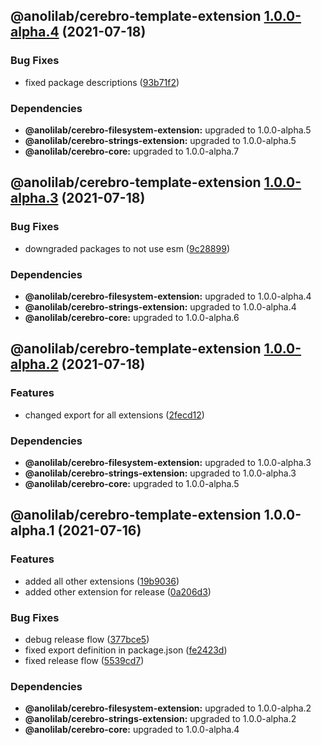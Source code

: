 ## @anolilab/cerebro-template-extension [1.0.0-alpha.4](https://github.com/anolilab/cerebro/compare/@anolilab/cerebro-template-extension@1.0.0-alpha.3...@anolilab/cerebro-template-extension@1.0.0-alpha.4) (2021-07-18)


### Bug Fixes

* fixed package descriptions ([93b71f2](https://github.com/anolilab/cerebro/commit/93b71f2377ef403c15b330f86fa13ae9d95d47c6))



### Dependencies

* **@anolilab/cerebro-filesystem-extension:** upgraded to 1.0.0-alpha.5
* **@anolilab/cerebro-strings-extension:** upgraded to 1.0.0-alpha.5
* **@anolilab/cerebro-core:** upgraded to 1.0.0-alpha.7

## @anolilab/cerebro-template-extension [1.0.0-alpha.3](https://github.com/anolilab/cerebro/compare/@anolilab/cerebro-template-extension@1.0.0-alpha.2...@anolilab/cerebro-template-extension@1.0.0-alpha.3) (2021-07-18)


### Bug Fixes

* downgraded packages to not use esm ([9c28899](https://github.com/anolilab/cerebro/commit/9c288992621900011c3d0b881368fce76b7477ca))



### Dependencies

* **@anolilab/cerebro-filesystem-extension:** upgraded to 1.0.0-alpha.4
* **@anolilab/cerebro-strings-extension:** upgraded to 1.0.0-alpha.4
* **@anolilab/cerebro-core:** upgraded to 1.0.0-alpha.6

## @anolilab/cerebro-template-extension [1.0.0-alpha.2](https://github.com/anolilab/cerebro/compare/@anolilab/cerebro-template-extension@1.0.0-alpha.1...@anolilab/cerebro-template-extension@1.0.0-alpha.2) (2021-07-18)


### Features

* changed export for all extensions ([2fecd12](https://github.com/anolilab/cerebro/commit/2fecd12ae4289f154c39fc4ee28d87f1a303376a))



### Dependencies

* **@anolilab/cerebro-filesystem-extension:** upgraded to 1.0.0-alpha.3
* **@anolilab/cerebro-strings-extension:** upgraded to 1.0.0-alpha.3
* **@anolilab/cerebro-core:** upgraded to 1.0.0-alpha.5

## @anolilab/cerebro-template-extension 1.0.0-alpha.1 (2021-07-16)


### Features

* added all other extensions ([19b9036](https://github.com/anolilab/cerebro/commit/19b9036e750823dabe8a5cb16915a68ef3e36f2a))
* added other extension for release ([0a206d3](https://github.com/anolilab/cerebro/commit/0a206d37bd8dc2b1ffa2a9cd04e007c9a409b3f0))


### Bug Fixes

* debug release flow ([377bce5](https://github.com/anolilab/cerebro/commit/377bce563a092a1e9d82e908ae6d0a0183fe72c1))
* fixed export definition in package.json ([fe2423d](https://github.com/anolilab/cerebro/commit/fe2423dd23e305a07e4e3522b60da92e15c34670))
* fixed release flow ([5539cd7](https://github.com/anolilab/cerebro/commit/5539cd7263692bbdaec0c1a3f13d084485a3e6fa))



### Dependencies

* **@anolilab/cerebro-filesystem-extension:** upgraded to 1.0.0-alpha.2
* **@anolilab/cerebro-strings-extension:** upgraded to 1.0.0-alpha.2
* **@anolilab/cerebro-core:** upgraded to 1.0.0-alpha.4
